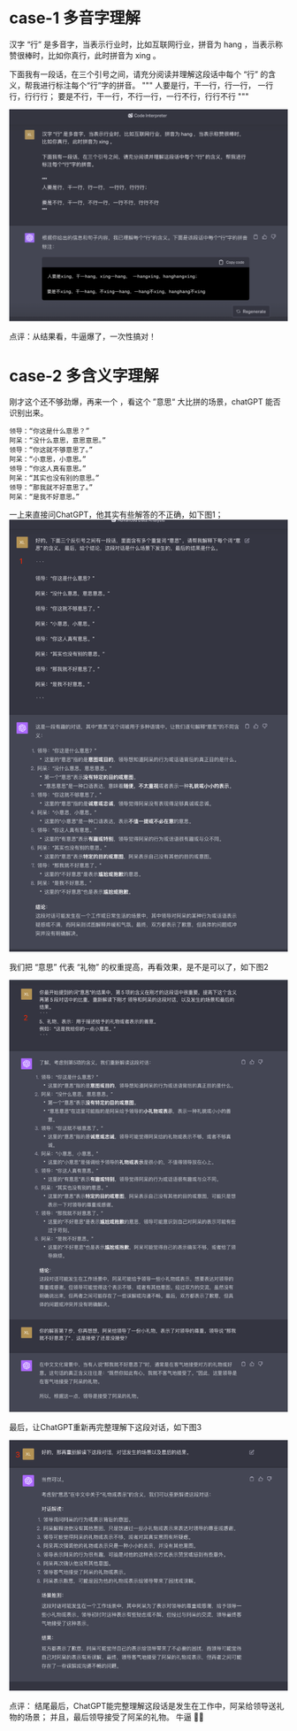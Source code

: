# case-1  多音字理解

汉字 “行” 是多音字，当表示行业时，比如互联网行业，拼音为 hang ，当表示称赞很棒时，比如你真行，此时拼音为 xing 。

下面我有一段话，在三个引号之间，请充分阅读并理解这段话中每个 “行” 的含义，帮我进行标注每个“行”字的拼音。 """ 人要是行，干一行，行一行， 一行行，行行行； 要是不行，干一行，不行一行，一行不行，行行不行 """

![](../attachment/Pasted%20image%2020230907114911.png)

点评：从结果看，牛逼爆了，一次性搞对！

# case-2 多含义字理解

刚才这个还不够劲爆，再来一个 ，看这个 ”意思“ 大比拼的场景，chatGPT 能否识别出来。  

```  
领导：“你这是什么意思？”  
阿呆：“没什么意思，意思意思。”   
领导：“你这就不够意思了。”  
阿呆：“小意思，小意思。”   
领导：“你这人真有意思。”  
阿呆：“其实也没有别的意思。”  
领导：“那我就不好意思了。”  
阿呆：“是我不好意思。”  
```

一上来直接问ChatGPT，他其实有些解答的不正确，如下图1；
![](../attachment/Pasted%20image%2020230907115351.png)

我们把 “意思” 代表 “礼物” 的权重提高，再看效果，是不是可以了，如下图2

![](../attachment/Pasted%20image%2020230907115421.png)

最后，让ChatGPT重新再完整理解下这段对话，如下图3

![](../attachment/Pasted%20image%2020230907115444.png)


点评：
结尾最后，ChatGPT能完整理解这段话是发生在工作中，阿呆给领导送礼物的场景； 并且，最后领导接受了阿呆的礼物。 牛逼 👍🏻
